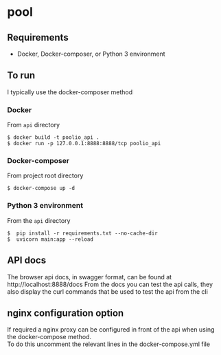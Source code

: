 # pool

## Requirements
* Docker, Docker-composer, or Python 3 environment

## To run

I typically use the docker-composer method

### Docker
From `api` directory
```console
$ docker build -t poolio_api .
$ docker run -p 127.0.0.1:8888:8888/tcp poolio_api
```
### Docker-composer
From project root directory 
```console
$ docker-compose up -d 
```

### Python 3 environment
From the `api` directory
```console
$  pip install -r requirements.txt --no-cache-dir 
$  uvicorn main:app --reload
```

## API docs

The browser api docs, in swagger format, can be found at http://localhost:8888/docs
From the docs you can test the api calls, they also display the curl commands that be used to test the api from the cli

## nginx configuration option

If required a nginx proxy can be configured in front of the api when using the docker-compose method.  
To do this uncomment the relevant lines in the docker-compose.yml file
